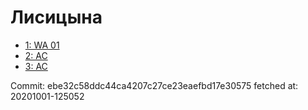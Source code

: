 # Лисицына
- [1: WA 01](1.md)
- [2: AC](2.md)
- [3: AC](3.md)

Commit: ebe32c58ddc44ca4207c27ce23eaefbd17e30575
 fetched at: 20201001-125052
